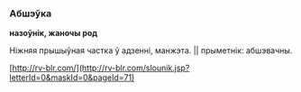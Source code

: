 ### Абшэўка
**назоўнік, жаночы род**

Ніжняя прышыўная частка ў адзенні, манжэта. || прыметнік: абшэвачны.

<a rel="author">[http://rv-blr.com/](http://rv-blr.com/slounik.jsp?letterId=0&maskId=0&pageId=71)</a>
